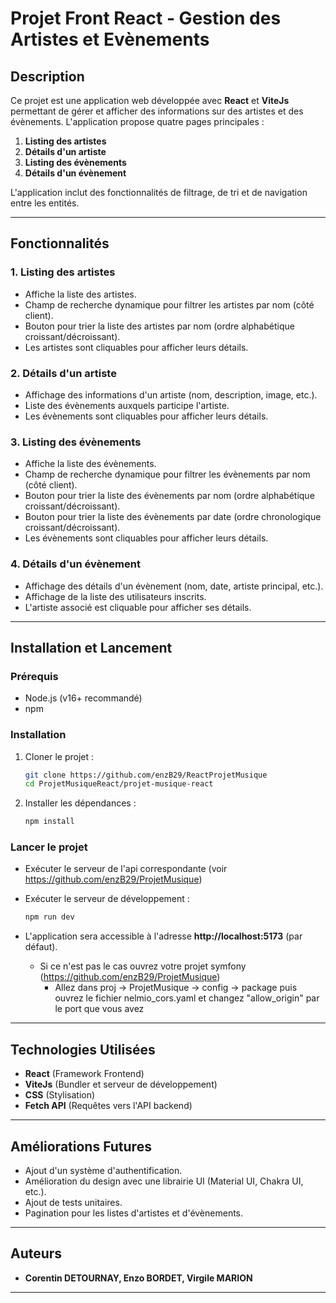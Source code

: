 # Projet Front React - Gestion des Artistes et Evènements

## Description
Ce projet est une application web développée avec **React** et **ViteJs** permettant de gérer et afficher des informations sur des artistes et des évènements. L'application propose quatre pages principales :

1. **Listing des artistes**
2. **Détails d'un artiste**
3. **Listing des évènements**
4. **Détails d'un évènement**

L'application inclut des fonctionnalités de filtrage, de tri et de navigation entre les entités.

---

## Fonctionnalités

### 1. Listing des artistes
- Affiche la liste des artistes.
- Champ de recherche dynamique pour filtrer les artistes par nom (côté client).
- Bouton pour trier la liste des artistes par nom (ordre alphabétique croissant/décroissant).
- Les artistes sont cliquables pour afficher leurs détails.

### 2. Détails d'un artiste
- Affichage des informations d'un artiste (nom, description, image, etc.).
- Liste des évènements auxquels participe l'artiste.
- Les évènements sont cliquables pour afficher leurs détails.

### 3. Listing des évènements
- Affiche la liste des évènements.
- Champ de recherche dynamique pour filtrer les évènements par nom (côté client).
- Bouton pour trier la liste des évènements par nom (ordre alphabétique croissant/décroissant).
- Bouton pour trier la liste des évènements par date (ordre chronologique croissant/décroissant).
- Les évènements sont cliquables pour afficher leurs détails.

### 4. Détails d'un évènement
- Affichage des détails d'un évènement (nom, date, artiste principal, etc.).
- Affichage de la liste des utilisateurs inscrits.
- L'artiste associé est cliquable pour afficher ses détails.

---

## Installation et Lancement

### Prérequis
- Node.js (v16+ recommandé)
- npm 

### Installation
1. Cloner le projet :
   ```sh
   git clone https://github.com/enzB29/ReactProjetMusique
   cd ProjetMusiqueReact/projet-musique-react
   ```
2. Installer les dépendances :
   ```sh
   npm install
   ```


### Lancer le projet

- Exécuter le serveur de l'api correspondante (voir https://github.com/enzB29/ProjetMusique)
- Exécuter le serveur de développement :
  ```sh
  npm run dev
  ```

- L'application sera accessible à l'adresse **http://localhost:5173** (par défaut).
    - Si ce n'est pas le cas ouvrez votre projet symfony (https://github.com/enzB29/ProjetMusique)
        - Allez dans proj -> ProjetMusique -> config -> package puis ouvrez le fichier nelmio_cors.yaml et changez "allow_origin" par le port que vous avez
    

---

## Technologies Utilisées
- **React** (Framework Frontend)
- **ViteJs** (Bundler et serveur de développement)
- **CSS** (Stylisation)
- **Fetch API** (Requêtes vers l'API backend)

---

## Améliorations Futures
- Ajout d'un système d'authentification.
- Amélioration du design avec une librairie UI (Material UI, Chakra UI, etc.).
- Ajout de tests unitaires.
- Pagination pour les listes d'artistes et d'évènements.

---

## Auteurs
- **Corentin DETOURNAY, Enzo BORDET, Virgile MARION**

---


